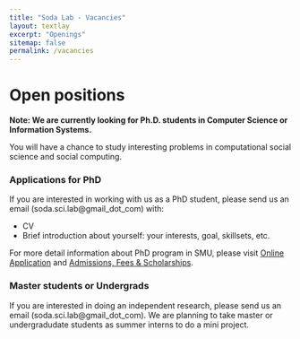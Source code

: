 ```yaml
---
title: "Soda Lab - Vacancies"
layout: textlay
excerpt: "Openings"
sitemap: false
permalink: /vacancies
---
```


# Open positions

**Note: We are currently looking for Ph.D. students in Computer Science or Information Systems.**

You will have a chance to study interesting problems in computational social science and social computing. 

<!-- ### Current open positions

You find the current job openings here:
[Opening 1]({{ site.baseurl }}/downloads/GeneralPostdoc_2019_v01.pdf),
[Opening 2]({{ site.baseurl }}/downloads/PPMS_PhD_2019_v01.pdf).

It might be interesting to look at some past job advertisements. While the projects keep changing, the themes are still roughly the same. You can download them [here]({{ site.baseurl }}/downloads/PD.pdf), [here]({{ site.baseurl }}/downloads/PHD1.pdf), or [here]({{ site.baseurl }}/downloads/PHD2.pdf). -->

### Applications for PhD
If you are interested in working with us as a PhD student, please send us an email (soda.sci.lab@gmail_dot_com) with:
* CV
* Brief introduction about yourself: your interests, goal, skillsets, etc.

For more detail information about PhD program in SMU, please visit [Online Application](https://sis.smu.edu.sg/programmes/PhD/online-application) and [Admissions, Fees & Scholarships](https://sis.smu.edu.sg/programmes/PhD/admission-fees-scholarships). 

<!-- **Important**: please insert _"Application PhD"_ or _"Application Postdoc"_ in the subject line. If you are applying to a specific advertisement, note this in your email. -->

<!-- ### Master projects for Leiden University students
If you are a Master student at Leiden University looking for a Master project, contact me (or any group member) per email or stop by my office. -->

### Master students or Undergrads
If you are interested in doing an independent research, please send us an email (soda.sci.lab@gmail_dot_com). 
We are planning to take master or undergradudate students as summer interns to do a mini project.


<!-- <figure>
<img src="{{ site.url }}{{ site.baseurl }}/images/picpic/Gallery/DSC_0696.jpg" width="95%">
</figure> -->

